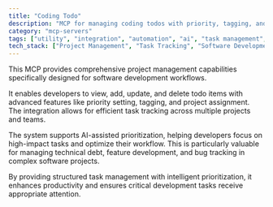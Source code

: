 ```yaml
---
title: "Coding Todo"
description: "MCP for managing coding todos with priority, tagging, and project assignment. Enables AI-assisted task tracking for development workflows."
category: "mcp-servers"
tags: ["utility", "integration", "automation", "ai", "task management", "prioritization"]
tech_stack: ["Project Management", "Task Tracking", "Software Development", "AI Prioritization", "Workflow Automation", "Todo Management"]
---
```


This MCP provides comprehensive project management capabilities specifically designed for software development workflows. 

It enables developers to view, add, update, and delete todo items with advanced features like priority setting, tagging, and project assignment. The integration allows for efficient task tracking across multiple projects and teams.

The system supports AI-assisted prioritization, helping developers focus on high-impact tasks and optimize their workflow. This is particularly valuable for managing technical debt, feature development, and bug tracking in complex software projects.

By providing structured task management with intelligent prioritization, it enhances productivity and ensures critical development tasks receive appropriate attention.